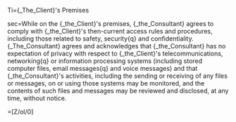 Ti={_The_Client}'s Premises

sec=While on the {_the_Client}'s premises, {_the_Consultant} agrees to comply with {_the_Client}'s then-current access rules and procedures, including those related to safety, security{q} and confidentiality.  {_The_Consultant} agrees and acknowledges that {_the_Consultant} has no expectation of privacy with respect to {_the_Client}'s telecommunications, networking{q} or information processing systems (including stored computer files, email messages{q} and voice messages) and that {_the_Consultant}'s activities, including the sending or receiving of any files or messages, on or using those systems may be monitored, and the contents of such files and messages may be reviewed and disclosed, at any time, without notice.

=[Z/ol/0]
